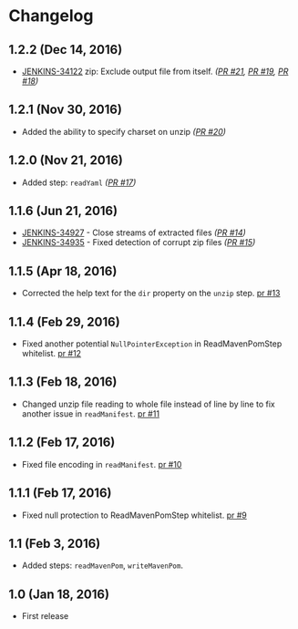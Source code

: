 # Changelog

## 1.2.2 (Dec 14, 2016)
* [JENKINS-34122](https://issues.jenkins-ci.org/browse/JENKINS-34122) zip: Exclude output file from itself. _([PR #21](https://github.com/jenkinsci/pipeline-utility-steps-plugin/pull/21), [PR #19](https://github.com/jenkinsci/pipeline-utility-steps-plugin/pull/19), [PR #18](https://github.com/jenkinsci/pipeline-utility-steps-plugin/pull/18))_

## 1.2.1 (Nov 30, 2016)
* Added the ability to specify charset on unzip _([PR #20](https://github.com/jenkinsci/pipeline-utility-steps-plugin/pull/20))_

## 1.2.0 (Nov 21, 2016)
* Added step: `readYaml` _([PR #17](https://github.com/jenkinsci/pipeline-utility-steps-plugin/pull/17))_

## 1.1.6 (Jun 21, 2016)

* [JENKINS-34927](https://issues.jenkins-ci.org/browse/JENKINS-34927) - Close streams of extracted files _([PR #14](https://github.com/jenkinsci/pipeline-utility-steps-plugin/pull/14))_
* [JENKINS-34935](https://issues.jenkins-ci.org/browse/JENKINS-34935) - Fixed detection of corrupt zip files _([PR #15](https://github.com/jenkinsci/pipeline-utility-steps-plugin/pull/15))_

## 1.1.5 (Apr 18, 2016)
* Corrected the help text for the `dir` property on the `unzip` step. [pr #13](https://github.com/jenkinsci/pipeline-utility-steps-plugin/pull/13)

## 1.1.4 (Feb 29, 2016)
* Fixed another potential `NullPointerException` in ReadMavenPomStep whitelist. [pr #12](https://github.com/jenkinsci/pipeline-utility-steps-plugin/pull/12)

## 1.1.3 (Feb 18, 2016)
* Changed unzip file reading to whole file instead of line by line to fix another issue in `readManifest`. [pr #11](https://github.com/jenkinsci/pipeline-utility-steps-plugin/pull/11)

## 1.1.2 (Feb 17, 2016)
* Fixed file encoding in `readManifest`. [pr #10](https://github.com/jenkinsci/pipeline-utility-steps-plugin/pull/10)

## 1.1.1 (Feb 17, 2016)
* Fixed null protection to ReadMavenPomStep whitelist. [pr #9](https://github.com/jenkinsci/pipeline-utility-steps-plugin/pull/9)

## 1.1 (Feb 3, 2016)
* Added steps: `readMavenPom`, `writeMavenPom`.

## 1.0 (Jan 18, 2016)
* First release
